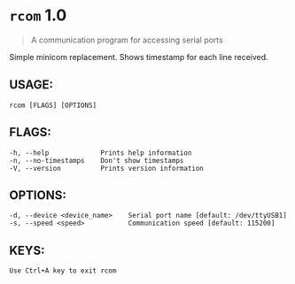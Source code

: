 # `rcom` 1.0
> A communication program for accessing serial ports

Simple minicom replacement. Shows timestamp for each line received.

## USAGE:
    rcom [FLAGS] [OPTIONS]

## FLAGS:
    -h, --help             Prints help information
    -n, --no-timestamps    Don't show timestamps
    -V, --version          Prints version information

## OPTIONS:
    -d, --device <device_name>    Serial port name [default: /dev/ttyUSB1]
    -s, --speed <speed>           Communication speed [default: 115200]

## KEYS:
    Use Ctrl+A key to exit rcom
